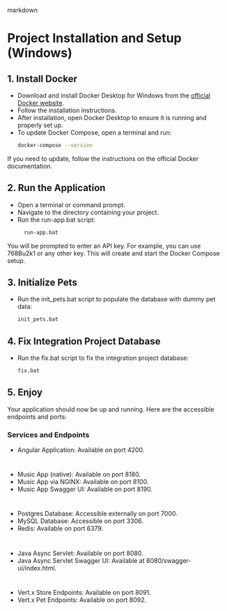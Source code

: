 markdown
# Project Installation and Setup (Windows)

## 1. Install Docker
- Download and install Docker Desktop for Windows from the [official Docker website](https://www.docker.com/products/docker-desktop).
- Follow the installation instructions.
- After installation, open Docker Desktop to ensure it is running and properly set up.
- To update Docker Compose, open a terminal and run:
  ```sh
  docker-compose --version
If you need to update, follow the instructions on the official Docker documentation.

## 2. Run the Application
- Open a terminal or command prompt.
- Navigate to the directory containing your project.
- Run the run-app.bat script:
  ```sh
    run-app.bat
You will be prompted to enter an API key. For example, you can use 768Bu2k1 or any other key. This will create and start the Docker Compose setup.

## 3. Initialize Pets
- Run the init_pets.bat script to populate the database with dummy pet data:
  ```sh
  init_pets.bat
## 4. Fix Integration Project Database
- Run the fix.bat script to fix the integration project database:
  ```sh
  fix.bat
## 5. Enjoy
Your application should now be up and running. Here are the accessible endpoints and ports:

### Services and Endpoints

- Angular Application: Available on port 4200.
#
- Music App (native): Available on port 8180.
- Music App via NGINX: Available on port 8100.
- Music App Swagger UI: Available on port 8190.
#
- Postgres Database: Accessible externally on port 7000.
- MySQL Database: Accessible on port 3306.
- Redis: Available on port 6379.
#
- Java Async Servlet: Available on port 8080.
- Java Async Servlet Swagger UI: Available at 8080/swagger-ui/index.html.
#     
- Vert.x Store Endpoints: Available on port 8091.
- Vert.x Pet Endpoints: Available on port 8092.
